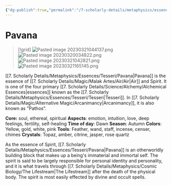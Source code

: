 ```yaml
---
{"dg-publish":true,"permalink":"/7-scholarly-details/metaphysics/essences/tesseri/pavana/","noteIcon":""}
---
```


# Pavana

>[!grid]
>![Pasted image 20230321044137.png](/img/user/x.%20Assets/Attachments/Pasted%20image%2020230321044137.png)
>![Pasted image 20230320034822.png](/img/user/x.%20Assets/Attachments/Pasted%20image%2020230320034822.png)
>![Pasted image 20230321042821.png](/img/user/x.%20Assets/Attachments/Pasted%20image%2020230321042821.png)
>![Pasted image 20230321165145.png](/img/user/x.%20Assets/Attachments/Pasted%20image%2020230321165145.png)

[[7. Scholarly Details/Metaphysics/Essences/Tesseri/Pavana\|Pavana]] is the essence of [[7. Scholarly Details/Magic/Malak Artes/Air/Air\|Air]] and Spirit. It is one of the four primary [[7. Scholarly Details/Science/Alchemy/Alchemical Essences\|essences]] known as the [[7. Scholarly Details/Metaphysics/Essences/Tesseri/Tesseri\|Tesseri]]. In [[7. Scholarly Details/Magic/Alternative Magic/Arcanimancy\|Arcanimancy]], it is also known as "Pathos". 

**Core:** soul, ethereal, spiritual 
**Aspects**: emotion, intuition, love, deep feelings, fertility, self-healing
**Time of day**: Dawn
**Season**: Autumn 
**Colors**: Yellow, gold, white, pink
**Tools**: Feather, wand, staff, incense, censer, chimes
**Crystals**: Topaz, amber, citrine, jasper, rose quartz

As the essence of Spirit, [[7. Scholarly Details/Metaphysics/Essences/Tesseri/Pavana\|Pavana]] is an otherworldly building block that makes up a being's immaterial and immortal self. The spirit is said to be largely responsible for personal identity and personality, and it is what travels through [[7. Scholarly Details/Metaphysics/Cosmic Biology/The Lifestream\|The Lifestream]] after the death of the physical body. The spirit is most easily effected by divine and occult spells. 

